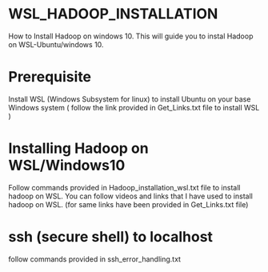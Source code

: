 # WSL_HADOOP_INSTALLATION
 How to Install Hadoop on windows 10.
 This will guide you to instal Hadoop on WSL-Ubuntu/windows 10. 
 
 # Prerequisite
 Install WSL (Windows Subsystem for linux) to install Ubuntu on your base Windows system 
 ( follow the link provided in Get_Links.txt file to install WSL )
 
# Installing Hadoop on WSL/Windows10 
  Follow commands provided in Hadoop_installation_wsl.txt file to install hadoop on WSL.
  You can follow videos and links that I have used to install hadoop on WSL. (for same links have been provided in Get_Links.txt file)
# ssh (secure shell) to localhost
  follow commands provided in ssh_error_handling.txt
